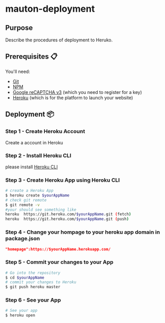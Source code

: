 # mauton-deployment

## Purpose
Describe the procedures of deployment to Heruko.

## Prerequisites 📋
You'll need:
* [Git](https://git-scm.com) 
* [NPM](http://npmjs.com)
* [Google reCAPTCHA v3](https://developers.google.com/recaptcha/docs/v3) (which you need to register for a key)
* [Heroku](https://heroku.com) (which is for the platform to launch your website)

## Deployment 📦

### Step 1 - Create Heroku Account

Create a account in Heroku

### Step 2 - Install Heroku CLI

please install [Heroku CLI](https://devcenter.heroku.com/articles/heroku-cli)

### Step 3 - Create Heroku App using Heroku CLI

```bash
# create a Heroku App
$ heroku create $yourAppName
# check git remote 
$ git remote -v
#your should see something like
heroku  https://git.heroku.com/$yourAppName.git (fetch)
heroku  https://git.heroku.com/$yourAppName.git (push)
```

### Step 4 - Change your hompage to your heroku app domain in package.json
```json
"homepage":https://$yourAppName.herokuapp.com/
```

### Step 5 - Commit your changes to your App
```bash
# Go into the repository
$ cd $yourAppName
# commit your changes to Heroku
$ git push heroku master
```

### Step 6 - See your App
```bash
# See your app
$ heroku open
```

